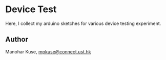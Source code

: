 # Device Test
Here, I collect my arduino sketches for various device testing experiment. 


## Author 
Manohar Kuse, mpkuse@connect.ust.hk
